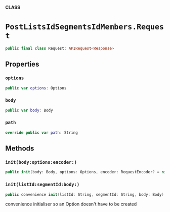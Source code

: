 **CLASS**

# `PostListsIdSegmentsIdMembers.Request`

```swift
public final class Request: APIRequest<Response>
```

## Properties
### `options`

```swift
public var options: Options
```

### `body`

```swift
public var body: Body
```

### `path`

```swift
override public var path: String
```

## Methods
### `init(body:options:encoder:)`

```swift
public init(body: Body, options: Options, encoder: RequestEncoder? = nil)
```

### `init(listId:segmentId:body:)`

```swift
public convenience init(listId: String, segmentId: String, body: Body)
```

convenience initialiser so an Option doesn't have to be created
